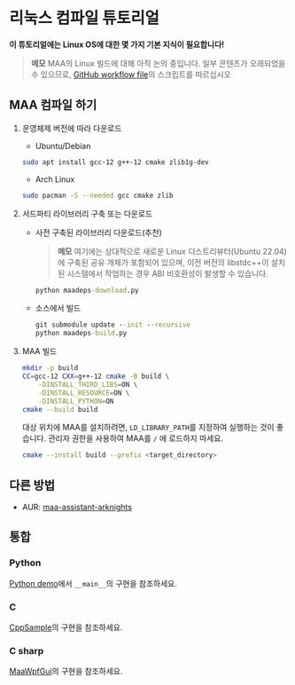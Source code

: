 # 리눅스 컴파일 튜토리얼

**이 튜토리얼에는 Linux OS에 대한 몇 가지 기본 지식이 필요합니다!**

> **메모**
> MAA의 Linux 빌드에 대해 아직 논의 중입니다. 일부 콘텐츠가 오래되었을 수 있으므로, [GitHub workflow file](../.github/workflows/release-maa-linux.yml)의 스크립트를 따르십시오

## MAA 컴파일 하기

1. 운영체제 버전에 따라 다운로드

   - Ubuntu/Debian

   ```bash
   sudo apt install gcc-12 g++-12 cmake zlib1g-dev
   ```

   - Arch Linux

   ```bash
   sudo pacman -S --needed gcc cmake zlib
   ```
2. 서드파티 라이브러리 구축 또는 다운로드

   - 사전 구축된 라이브러리 다운로드(추천)

     > **메모**
     > 여기에는 상대적으로 새로운 Linux 디스트리뷰터(Ubuntu 22.04)에 구축된 공유 개체가 포함되어 있으며, 이전 버전의 libstdc++이 설치된 시스템에서 작업하는 경우 ABI 비호환성이 발생할 수 있습니다.
     >

     ```cmd
     python maadeps-download.py
     ```
   - 소스에서 빌드

     ```cmd
     git submodule update --init --recursive
     python maadeps-build.py
     ```
3. MAA 빌드

   ```bash
   mkdir -p build
   CC=gcc-12 CXX=g++-12 cmake -B build \
       -DINSTALL_THIRD_LIBS=ON \
       -DINSTALL_RESOURCE=ON \
       -DINSTALL_PYTHON=ON
   cmake --build build
   ```

   대상 위치에 MAA를 설치하려면, `LD_LIBRARY_PATH`를 지정하여 실행하는 것이 좋습니다. 관리자 권한을 사용하여 MAA를 `/` 에 로드하지 마세요.

   ```bash
   cmake --install build --prefix <target_directory>
   ```

## 다른 방법

- AUR: [maa-assistant-arknights](https://aur.archlinux.org/packages/maa-assistant-arknights)

## 통합

### Python

[Python demo](https://github.com/MaaAssistantArknights/MaaAssistantArknights/blob/master/src/Python/sample.py)에서 `__main__`의 구현을 참조하세요.

### C

[CppSample](https://github.com/MaaAssistantArknights/MaaAssistantArknights/blob/master/src/CppSample/main.cpp)의 구현을 참조하세요.

### C sharp

[MaaWpfGui](https://github.com/MaaAssistantArknights/MaaAssistantArknights/blob/master/src/MaaWpfGui/Helper/AsstProxy.cs)의 구현을 참조하세요.
